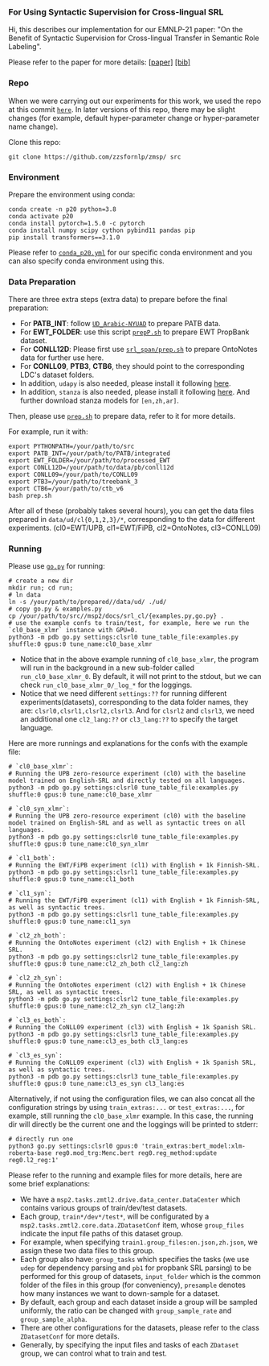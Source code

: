 ### For Using Syntactic Supervision for Cross-lingual SRL

Hi, this describes our implementation for our EMNLP-21 paper: "On the Benefit of Syntactic Supervision for Cross-lingual Transfer in Semantic Role Labeling".

Please refer to the paper for more details: [[paper]](https://aclanthology.org/2021.emnlp-main.503/) [[bib]](https://aclanthology.org/2021.emnlp-main.503.bib)

### Repo

When we were carrying out our experiments for this work, we used the repo at this commit [`here`](https://github.com/zzsfornlp/zmsp/commit/580412af68d171ae8dd82e19ed39a2bd0a5a7184). In later versions of this repo, there may be slight changes (for example, default hyper-parameter change or hyper-parameter name change).

Clone this repo:

	git clone https://github.com/zzsfornlp/zmsp/ src

### Environment

Prepare the environment using conda:

	conda create -n p20 python=3.8
	conda activate p20
	conda install pytorch=1.5.0 -c pytorch
	conda install numpy scipy cython pybind11 pandas pip
	pip install transformers==3.1.0

Please refer to [`conda_p20.yml`](./conda_p20.yml) for our specific conda environment and you can also specify conda environment using this.

### Data Preparation

There are three extra steps (extra data) to prepare before the final preparation:

- For **PATB_INT**: follow [`UD_Arabic-NYUAD`](https://github.com/UniversalDependencies/UD_Arabic-NYUAD/tree/r2.7#data) to prepare PATB data.
- For **EWT_FOLDER**: use this script [`prepP.sh`](../../scripts/srl_pb/prepP.sh) to prepare EWT PropBank dataset.
- For **CONLL12D**: Please first use [`srl_span/prep.sh`](../srl_span/prep.sh) to prepare OntoNotes data for further use here.
- For **CONLL09**, **PTB3**, **CTB6**, they should point to the corresponding LDC's dataset folders.
- In addition, `udapy` is also needed, please install it following [here](https://github.com/udapi/udapi-python).
- In addition, `stanza` is also needed, please install it following [here](https://stanfordnlp.github.io/stanza/). And further download stanza models for `[en,zh,ar]`.

Then, please use [`prep.sh`](./prep.sh) to prepare data, refer to it for more details.

For example, run it with:

	export PYTHONPATH=/your/path/to/src
	export PATB_INT=/your/path/to/PATB/integrated
	export EWT_FOLDER=/your/path/to/processed_EWT 
	export CONLL12D=/your/path/to/data/pb/conll12d 
	export CONLL09=/your/path/to/CONLL09 
	export PTB3=/your/path/to/treebank_3 
	export CTB6=/your/path/to/ctb_v6 
	bash prep.sh

After all of these (probably takes several hours), you can get the data files prepared in `data/ud/cl{0,1,2,3}/*`, corresponding to the data for different experiments. (cl0=EWT/UPB, cl1=EWT/FiPB, cl2=OntoNotes, cl3=CONLL09)

### Running

Please use [`go.py`](./go.py) for running:

	# create a new dir
	mkdir run; cd run;
	# ln data
	ln -s /your/path/to/prepared//data/ud/ ./ud/
	# copy go.py & examples.py
	cp /your/path/to/src//msp2/docs/srl_cl/{examples.py,go.py} .
	# use the example confs to train/test, for example, here we run the `cl0_base_xlmr` instance with GPU=0.
	python3 -m pdb go.py settings:clsrl0 tune_table_file:examples.py shuffle:0 gpus:0 tune_name:cl0_base_xlmr

* Notice that in the above example running of `cl0_base_xlmr`, the program will run in the background in a new sub-folder called `run_cl0_base_xlmr_0`. By default, it will not print to the stdout, but we can check `run_cl0_base_xlmr_0/_log_*` for the loggings.
* Notice that we need different `settings:??` for running different experiments(datasets), corresponding to the data folder names, they are: `clsrl0,clsrl1,clsrl2,clsrl3`. And for `clsrl2` and `clsrl3`, we need an additional one `cl2_lang:??` or `cl3_lang:??` to specify the target language.

Here are more runnings and explanations for the confs with the example file:

	# `cl0_base_xlmr`: 
	# Running the UPB zero-resource experiment (cl0) with the baseline model trained on English-SRL and directly tested on all languages.
	python3 -m pdb go.py settings:clsrl0 tune_table_file:examples.py shuffle:0 gpus:0 tune_name:cl0_base_xlmr

	# `cl0_syn_xlmr`: 
	# Running the UPB zero-resource experiment (cl0) with the baseline model trained on English-SRL and as well as syntactic trees on all languages.
	python3 -m pdb go.py settings:clsrl0 tune_table_file:examples.py shuffle:0 gpus:0 tune_name:cl0_syn_xlmr

	# `cl1_both`: 
	# Running the EWT/FiPB experiment (cl1) with English + 1k Finnish-SRL.
	python3 -m pdb go.py settings:clsrl1 tune_table_file:examples.py shuffle:0 gpus:0 tune_name:cl1_both

	# `cl1_syn`: 
	# Running the EWT/FiPB experiment (cl1) with English + 1k Finnish-SRL, as well as syntactic trees.
	python3 -m pdb go.py settings:clsrl1 tune_table_file:examples.py shuffle:0 gpus:0 tune_name:cl1_syn

	# `cl2_zh_both`: 
	# Running the OntoNotes experiment (cl2) with English + 1k Chinese SRL.
	python3 -m pdb go.py settings:clsrl2 tune_table_file:examples.py shuffle:0 gpus:0 tune_name:cl2_zh_both cl2_lang:zh

	# `cl2_zh_syn`: 
	# Running the OntoNotes experiment (cl2) with English + 1k Chinese SRL, as well as syntactic trees.
	python3 -m pdb go.py settings:clsrl2 tune_table_file:examples.py shuffle:0 gpus:0 tune_name:cl2_zh_syn cl2_lang:zh

	# `cl3_es_both`: 
	# Running the CoNLL09 experiment (cl3) with English + 1k Spanish SRL.
	python3 -m pdb go.py settings:clsrl3 tune_table_file:examples.py shuffle:0 gpus:0 tune_name:cl3_es_both cl3_lang:es

	# `cl3_es_syn`: 
	# Running the CoNLL09 experiment (cl3) with English + 1k Spanish SRL, as well as syntactic trees.
	python3 -m pdb go.py settings:clsrl3 tune_table_file:examples.py shuffle:0 gpus:0 tune_name:cl3_es_syn cl3_lang:es

Alternatively, if not using the configuration files, we can also concat all the configuration strings by using `train_extras:...` or `test_extras:...`, for example, still running the `cl0_base_xlmr` example. In this case, the running dir will directly be the current one and the loggings will be printed to stderr:

	# directly run one
	python3 go.py settings:clsrl0 gpus:0 'train_extras:bert_model:xlm-roberta-base reg0.mod_trg:Menc.bert reg0.reg_method:update reg0.l2_reg:1'

Please refer to the running and example files for more details, here are some brief explanations:

- We have a `msp2.tasks.zmtl2.drive.data_center.DataCenter` which contains various groups of train/dev/test datasets.
- Each group, `train*/dev*/test*`, will be configurated by a `msp2.tasks.zmtl2.core.data.ZDatasetConf` item, whose `group_files` indicate the input file paths of this dataset group.
- For example, when specifying `train1.group_files:en.json,zh.json`, we assign these two data files to this group.
- Each group also have: `group_tasks` which specifies the tasks (we use `udep` for dependency parsing and `pb1` for propbank SRL parsing) to be performed for this group of datasets, `input_folder` which is the common folder of the files in this group (for conveniency), `presample` denotes how many instances we want to down-sample for a dataset.
- By default, each group and each dataset inside a group will be sampled uniformly, the ratio can be changed with `group_sample_rate` and `group_sample_alpha`.
- There are other configurations for the datasets, please refer to the class `ZDatasetConf` for more details.
- Generally, by specifying the input files and tasks of each `ZDataset` group, we can control what to train and test.
